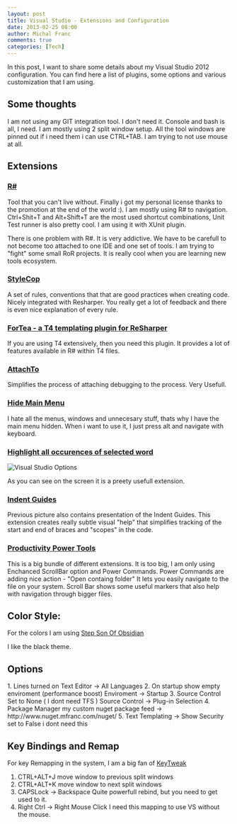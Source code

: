 ```yaml
---
layout: post
title: Visual Studio - Extensions and Configuration
date: 2013-02-25 08:00
author: Michal Franc
comments: true
categories: [Tech]
---
```

In this post, I want to share some details about my Visual Studio 2012 configuration. You can find here a list of plugins, some options and various customization that I am using.

<h2>Some thoughts</h2>

I am not using any GIT integration tool. I don't need it. Console and bash is all, I need.
I am mostly using 2 split window setup. All the tool windows are pinned out if i need them i can use CTRL+TAB.
I am trying to not use mouse at all.

<h2>Extensions</h2>

<h3><a href="http://www.jetbrains.com/resharper/">R#</a></h3>
Tool that you can't live without. Finally i got my personal license thanks to the promotion at the end of the world :). I am mostly using R# to navigation. Ctrl+Shit+T and Alt+Shift+T are the most used shortcut combinations, Unit Test runner is also pretty cool. I am using it with XUnit plugin.

There is one problem with R#. It is very addictive. We have to be carefull to not become too attached to one IDE and one set of tools. I am trying to "fight" some small RoR projects. It is really cool when you are learning new tools ecosystem.

<h3><a href="http://stylecop.codeplex.com/">StyleCop</a></h3>

A set of rules, conventions that that are good practices when creating code. Nicely integrated with Resharper. You really get a lot of feedback and there is even nice explanation of every rule. 

<h3><a href="http://blogs.jetbrains.com/dotnet/2013/01/introducing-fortea-a-t4-templating-plugin-for-resharper/">ForTea - a T4 templating plugin for ReSharper<a/></h3>

If you are using T4 extensively, then you need this plugin. It provides a lot of features available in R# within T4 files.

<h3><a href="http://visualstudiogallery.msdn.microsoft.com/d0265ab0-df51-4100-8e10-1f84403c4cd0">AttachTo</a></h3>

Simplifies the process of attaching debugging to the process. Very Usefull.

<h3><a href="http://visualstudiogallery.msdn.microsoft.com/bdbcffca-32a6-4034-8e89-c31b86ad4813">Hide Main Menu</a></h3>

I hate all the menus, windows and unnecesary stuff, thats why I have the main menu hidden. When i want to use it, I just press alt and navigate with keyboard.

<h3><a href="http://visualstudiogallery.msdn.microsoft.com/4b92b6ad-f563-4705-8f7b-7f85ba3cc6bb">Highlight all occurences of selected word</a></h3>
<img src="http://www.mfranc.com/wp-content/uploads/2013/02/visualstudiosomeoptions.png" alt="Visual Studio Options" />

As you can see on the screen it is a preety usefull extension.

<h3><a href="http://visualstudiogallery.msdn.microsoft.com/e792686d-542b-474a-8c55-630980e72c30">Indent Guides</a></h3>

Previous picture also contains presentation of the Indent Guides. This extension creates really subtle visual "help" that simplifies tracking of the start and end of braces and "scopes" in the code.

<h3><a href="http://visualstudiogallery.msdn.microsoft.com/d0d33361-18e2-46c0-8ff2-4adea1e34fef">Productivity Power Tools</a></h3>

This is a big bundle of different extensions. It is too big, I am only using Enchanced ScrollBar option and Power Commands.
Power Commands are adding nice action - "Open containg folder" It lets you easily navigate to the file on your system.
Scroll Bar shows some useful markers that also help with navigation through bigger files.


<h2>Color Style:</h2>

For the colors I am using 
<a href="http://studiostyl.es/schemes/step-son-of-obsidian">Step Son Of Obsidian</a>

I like the black theme.

<h2>Options</h2>
1. Lines turned on Text Editor -> All Languages
2. On startup show empty enviroment (performance boost) Enviroment -> Startup
3. Source Control Set to None ( I dont need TFS ) Source Control -> Plug-in Selection
4. Package Manager my custom nuget package feed -> http://www.nuget.mfranc.com/nuget/
5. Text Templating -> Show Security set to False i dont need this

<h2>Key Bindings and Remap</h2>

For key Remapping in the system, I am a big fan of <a href="http://webpages.charter.net/krumsick/">KeyTweak</a>

1. CTRL+ALT+J move window to previous split windows
2. CTRL+ALT+K move window to next split windows
3. CAPSLock -> Backspace
   Quite powerfull rebind, but you need to get used to it.
4. Right Ctrl -> Right Mouse Click
   I need this mapping to use VS without the mouse.
